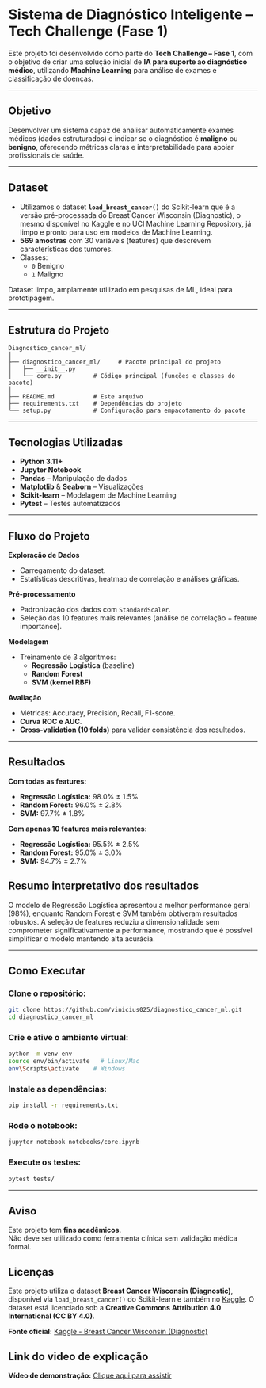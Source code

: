 # Sistema de Diagnóstico Inteligente – Tech Challenge (Fase 1)
Este projeto foi desenvolvido como parte do **Tech Challenge – Fase 1**, com o objetivo de criar uma solução inicial de **IA para suporte ao diagnóstico médico**, utilizando **Machine Learning** para análise de exames e classificação de doenças.

---

## Objetivo
Desenvolver um sistema capaz de analisar automaticamente exames médicos (dados estruturados) e indicar se o diagnóstico é **maligno** ou **benigno**, oferecendo métricas claras e interpretabilidade para apoiar profissionais de saúde.

---

## Dataset
- Utilizamos o dataset **`load_breast_cancer()`** do Scikit-learn que é a versão pré-processada do Breast Cancer Wisconsin (Diagnostic), o mesmo disponível no Kaggle e no UCI Machine Learning Repository, já limpo e pronto para uso em modelos de Machine Learning.  
- **569 amostras** com 30 variáveis (features) que descrevem características dos tumores.  
- Classes:
  - `0` Benigno
  - `1` Maligno  

Dataset limpo, amplamente utilizado em pesquisas de ML, ideal para prototipagem.

---

## Estrutura do Projeto

```
Diagnostico_cancer_ml/
│
├── diagnostico_cancer_ml/     # Pacote principal do projeto
│   ├── __init__.py
│   └── core.py         # Código principal (funções e classes do pacote)
│
├── README.md           # Este arquivo
├── requirements.txt    # Dependências do projeto
└── setup.py            # Configuração para empacotamento do pacote
```

---

## Tecnologias Utilizadas
- **Python 3.11+**
- **Jupyter Notebook**
- **Pandas** – Manipulação de dados
- **Matplotlib** & **Seaborn** – Visualizações
- **Scikit-learn** – Modelagem de Machine Learning
- **Pytest** – Testes automatizados

---

## Fluxo do Projeto

**Exploração de Dados**  
- Carregamento do dataset.  
- Estatísticas descritivas, heatmap de correlação e análises gráficas.

**Pré-processamento**  
- Padronização dos dados com `StandardScaler`.  
- Seleção das 10 features mais relevantes (análise de correlação + feature importance).

**Modelagem**  
- Treinamento de 3 algoritmos:
  - **Regressão Logística** (baseline)
  - **Random Forest**
  - **SVM (kernel RBF)**

**Avaliação**  
- Métricas: Accuracy, Precision, Recall, F1-score.  
- **Curva ROC e AUC**.  
- **Cross-validation (10 folds)** para validar consistência dos resultados.

---

## Resultados

**Com todas as features:**
- **Regressão Logística:** 98.0% ± 1.5%  
- **Random Forest:** 96.0% ± 2.8%  
- **SVM:** 97.7% ± 1.8%

**Com apenas 10 features mais relevantes:**
- **Regressão Logística:** 95.5% ± 2.5%  
- **Random Forest:** 95.0% ± 3.0%  
- **SVM:** 94.7% ± 2.7%

## Resumo interpretativo dos resultados
O modelo de Regressão Logística apresentou a melhor performance geral (98%), enquanto Random Forest e SVM também obtiveram resultados robustos. A seleção de features reduziu a dimensionalidade sem comprometer significativamente a performance, mostrando que é possível simplificar o modelo mantendo alta acurácia.

---

## Como Executar

### Clone o repositório:
```bash
git clone https://github.com/vinicius025/diagnostico_cancer_ml.git
cd diagnostico_cancer_ml
```

### Crie e ative o ambiente virtual:
```bash
python -m venv env
source env/bin/activate   # Linux/Mac
env\Scripts\activate    # Windows
```

### Instale as dependências:
```bash
pip install -r requirements.txt
```

### Rode o notebook:
```bash
jupyter notebook notebooks/core.ipynb
```

### Execute os testes:
```bash
pytest tests/
```

---

## Aviso
Este projeto tem **fins acadêmicos**.  
Não deve ser utilizado como ferramenta clínica sem validação médica formal.

## Licenças

Este projeto utiliza o dataset **Breast Cancer Wisconsin (Diagnostic)**, disponível via `load_breast_cancer()` do Scikit-learn e também no [Kaggle](https://www.kaggle.com/datasets/uciml/breast-cancer-wisconsin-data/data).
O dataset está licenciado sob a **Creative Commons Attribution 4.0 International (CC BY 4.0)**.

**Fonte oficial:** [Kaggle - Breast Cancer Wisconsin (Diagnostic)](https://www.kaggle.com/datasets/uciml/breast-cancer-wisconsin-data/data) 

## Link do video de explicação

**Vídeo de demonstração:** [Clique aqui para assistir](LINK_DO_VIDEO)